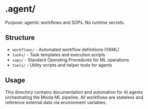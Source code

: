 # .agent/

Purpose: agentic workflows and SOPs. No runtime secrets.

## Structure

- `workflows/` - Automated workflow definitions (YAML)
- `tasks/` - Task templates and execution scripts
- `sops/` - Standard Operating Procedures for ML operations
- `tools/` - Utility scripts and helper tools for agents

## Usage

This directory contains documentation and automation for AI agents orchestrating the Moola ML pipeline. All workflows are stateless and reference external data via environment variables.
